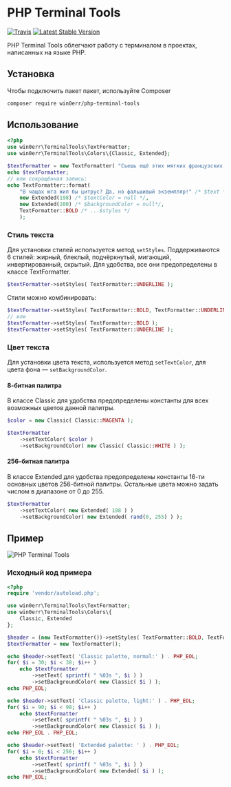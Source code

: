 # PHP Terminal Tools

[![Travis](https://img.shields.io/travis/win0err/php-terminal-tools.svg?style=flat-square)](https://travis-ci.org/win0err/php-terminal-tools)
[![Latest Stable Version](https://img.shields.io/packagist/v/win0err/php-terminal-tools.svg?style=flat-square)](https://packagist.org/packages/win0err/php-terminal-tools)

PHP Terminal Tools облегчают работу с терминалом в проектах, написанных на языке PHP.

## Установка
Чтобы подключить пакет пакет, используйте Composer
```bash
composer require win0err/php-terminal-tools
```

## Использование
```PHP
<?php
use win0err\TerminalTools\TextFormatter;
use win0err\TerminalTools\Colors\{Classic, Extended};

$textFormatter = new TextFormatter( "Съешь ещё этих мягких французских булок, да выпей чаю" );
echo $textFormatter;
// или сокращённая запись: 
echo TextFormatter::format( 
	"В чащах юга жил бы цитрус? Да, но фальшивый экземпляр!" /* $text */, // Обязательно
	new Extended(198) /* $textColor = null */, 
	new Extended(200) /* $backgroundColor = null*/, 
	TextFormatter::BOLD /* ...$styles */ 
	);

```
### Стиль текста
Для установки стилей используется метод `setStyles`. 
Поддерживаются 6 стилей:
жирный, блеклый, подчёркнутый, мигающий, инвертированный, скрытый. 
Для удобства, все они предопределены в классе TextFormatter.

```PHP
$textFormatter->setStyles( TextFormatter::UNDERLINE );
```
Стили можно комбинировать:
```PHP
$textFormatter->setStyles( TextFormatter::BOLD, TextFormatter::UNDERLINE );
// или
$textFormatter->setStyles( TextFormatter::BOLD );
$textFormatter->setStyles( TextFormatter::UNDERLINE );
```

### Цвет текста
Для установки цвета текста, используется метод `setTextColor`, для цвета фона — `setBackgroundColor`.

#### 8-битная палитра

В классе Classic для удобства предопределены константы для всех возможных цветов данной палитры.
```PHP
$color = new Classic( Classic::MAGENTA );

$textFormatter
    ->setTextColor( $color )
    ->setBackgroundColor( new Classic( Classic::WHITE ) );
```
#### 256-битная палитра

В классе Extended для удобства предопределены константы 16-ти основных цветов 256-битной палитры. 
Остальные цвета можно задать числом в диапазоне от 0 до 255.
```PHP
$textFormatter
    ->setTextColor( new Extended( 198 ) )
    ->setBackgroundColor( new Extended( rand(0, 255) ) );
```

## Пример
![PHP Terminal Tools](https://cloud.githubusercontent.com/assets/11278181/25024433/9bde3492-20a6-11e7-8994-0e7e83f79dae.png)
### Исходный код примера
```PHP
<?php
require 'vendor/autoload.php';

use win0err\TerminalTools\TextFormatter;
use win0err\TerminalTools\Colors\{
	Classic, Extended
};

$header = (new TextFormatter())->setStyles( TextFormatter::BOLD, TextFormatter::UNDERLINE );
$textFormatter = new TextFormatter();

echo $header->setText( 'Classic palette, normal:' ) . PHP_EOL;
for( $i = 30; $i < 38; $i++ )
	echo $textFormatter
		->setText( sprintf( " %03s ", $i ) )
		->setBackgroundColor( new Classic( $i ) );
echo PHP_EOL;

echo $header->setText( 'Classic palette, light:' ) . PHP_EOL;
for( $i = 90; $i < 98; $i++ )
	echo $textFormatter
		->setText( sprintf( " %03s ", $i ) )
		->setBackgroundColor( new Classic( $i ) );
echo PHP_EOL . PHP_EOL;

echo $header->setText( 'Extended palette: ' ) . PHP_EOL;
for( $i = 0; $i < 256; $i++ )
	echo $textFormatter
		->setText( sprintf( " %03s ", $i ) )
		->setBackgroundColor( new Extended( $i ) );
echo PHP_EOL;
```

